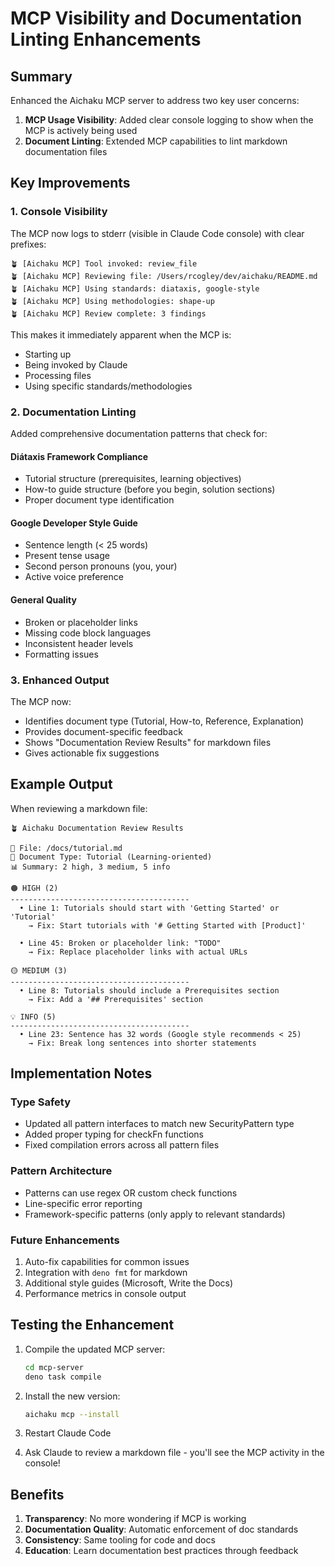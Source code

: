 # MCP Visibility and Documentation Linting Enhancements

## Summary

Enhanced the Aichaku MCP server to address two key user concerns:

1. **MCP Usage Visibility**: Added clear console logging to show when the MCP is actively being used
2. **Document Linting**: Extended MCP capabilities to lint markdown documentation files

## Key Improvements

### 1. Console Visibility

The MCP now logs to stderr (visible in Claude Code console) with clear prefixes:

```
🪴 [Aichaku MCP] Tool invoked: review_file
🪴 [Aichaku MCP] Reviewing file: /Users/rcogley/dev/aichaku/README.md
🪴 [Aichaku MCP] Using standards: diataxis, google-style
🪴 [Aichaku MCP] Using methodologies: shape-up
🪴 [Aichaku MCP] Review complete: 3 findings
```

This makes it immediately apparent when the MCP is:
- Starting up
- Being invoked by Claude
- Processing files
- Using specific standards/methodologies

### 2. Documentation Linting

Added comprehensive documentation patterns that check for:

#### Diátaxis Framework Compliance
- Tutorial structure (prerequisites, learning objectives)
- How-to guide structure (before you begin, solution sections)
- Proper document type identification

#### Google Developer Style Guide
- Sentence length (< 25 words)
- Present tense usage
- Second person pronouns (you, your)
- Active voice preference

#### General Quality
- Broken or placeholder links
- Missing code block languages
- Inconsistent header levels
- Formatting issues

### 3. Enhanced Output

The MCP now:
- Identifies document type (Tutorial, How-to, Reference, Explanation)
- Provides document-specific feedback
- Shows "Documentation Review Results" for markdown files
- Gives actionable fix suggestions

## Example Output

When reviewing a markdown file:

```
🪴 Aichaku Documentation Review Results

📄 File: /docs/tutorial.md
📝 Document Type: Tutorial (Learning-oriented)
📊 Summary: 2 high, 3 medium, 5 info

🟠 HIGH (2)
----------------------------------------
  • Line 1: Tutorials should start with 'Getting Started' or 'Tutorial'
    → Fix: Start tutorials with '# Getting Started with [Product]'
  
  • Line 45: Broken or placeholder link: "TODO"
    → Fix: Replace placeholder links with actual URLs

🟡 MEDIUM (3)
----------------------------------------
  • Line 8: Tutorials should include a Prerequisites section
    → Fix: Add a '## Prerequisites' section
    
💡 INFO (5)
----------------------------------------
  • Line 23: Sentence has 32 words (Google style recommends < 25)
    → Fix: Break long sentences into shorter statements
```

## Implementation Notes

### Type Safety
- Updated all pattern interfaces to match new SecurityPattern type
- Added proper typing for checkFn functions
- Fixed compilation errors across all pattern files

### Pattern Architecture
- Patterns can use regex OR custom check functions
- Line-specific error reporting
- Framework-specific patterns (only apply to relevant standards)

### Future Enhancements
1. Auto-fix capabilities for common issues
2. Integration with `deno fmt` for markdown
3. Additional style guides (Microsoft, Write the Docs)
4. Performance metrics in console output

## Testing the Enhancement

1. Compile the updated MCP server:
   ```bash
   cd mcp-server
   deno task compile
   ```

2. Install the new version:
   ```bash
   aichaku mcp --install
   ```

3. Restart Claude Code

4. Ask Claude to review a markdown file - you'll see the MCP activity in the console!

## Benefits

1. **Transparency**: No more wondering if MCP is working
2. **Documentation Quality**: Automatic enforcement of doc standards
3. **Consistency**: Same tooling for code and docs
4. **Education**: Learn documentation best practices through feedback